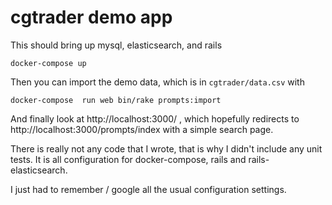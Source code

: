 # cgtrader demo app

This should bring up mysql, elasticsearch, and rails

    docker-compose up

Then you can import the demo data, which is in `cgtrader/data.csv` with

    docker-compose  run web bin/rake prompts:import

And finally look at http://localhost:3000/ , which hopefully redirects to
http://localhost:3000/prompts/index with a simple search page.

There is really not any code that I wrote, that is why I didn't include any
unit tests. It is all configuration for docker-compose, rails and
rails-elasticsearch.

I just had to remember / google all the usual configuration settings.
